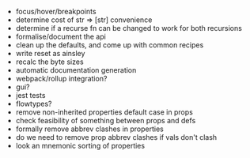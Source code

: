 - focus/hover/breakpoints
- determine cost of str => [str] convenience
- determine if a recurse fn can be changed to work for both recursions
- formalise/document the api
- clean up the defaults, and come up with common recipes
- write reset as ainsley
- recalc the byte sizes
- automatic documentation generation
- webpack/rollup integration?
- gui?
- jest tests
- flowtypes?
- remove non-inherited properties default case in props
- check feasibility of something between props and defs
- formally remove abbrev clashes in properties
- do we need to remove prop abbrev clashes if vals don't clash
- look an mnemonic sorting of properties
